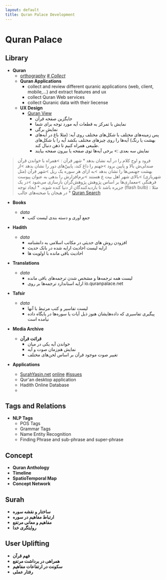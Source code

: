```yaml
---
layout: default
title: Quran Palace Development 
---
```

# Quran Palace #

## Library
* **Quran**
	* [orthography](QuranOrthographies)
	[\# *Collect*](https://github.com/QuranPalace/quranpalace.github.io/issues/1)
	* **Quran Applications**
		* collect and review different quranic applications (web, client, mobile,...) and extract features and ux
		* collect Quran Web services
		* collect Quranic data with their liecense
	* **UX Design**
		* [Quran View](QuranView)
			* جایگزین صفحه قرآن
			* نمایش با تمرکز به قطعات آیه مورد توجه برای شما
			* نمایش برگی
			* پس زمینه‌های مختلف با شکل‌های مختلف روی آیه: (مثلا باغ در آیه‌های بهشت یا رنگ) آیه‌ها را روی چیزهای مختلف بکشد آیه را با شکل‌های طبیعی همراه کنیم تا ذهن دنبال کند.
			* نمایش سه بعدی
:> برخی آیه‌ها توی صفحه یا بیرون صفحه بیایند
> فرود و اوج کلام را در آیه نشان بدهد
			* شهر قرآن
: 			>همراه با خواندن قرآن صندلی‌ش بالا و پایین برود
			>جهنم را داغ کند، پایین‌ّهای دور را نشان بدهد
			>از بهشت جهنمی‌ها را نشان بدهد
			>به ازای هر سوره یک ریل
			>شهر قرآن (مثل شهربازی)
			>بالای شهر اهل بیت ع هستند 
			>نرم‌افزارش را بدهی به عنوان پیوست فرهنگی
			>معماری‌ها بر اساس پژوهش پژوهش‌گران بازسازی می‌شود
			>در یک جزیره باشد تا بازدیدکنندگان از دنیا کنده شوند.
			* ایجاد توجه (flash bulb)
: 			مثلا در هیجان یا صحنه‌های جالب
		* [Quran Search](QuranSearch)
* **Books**
	* *data*
		* جمع آوری و دسته بندی لیست کتب
* **Hadith**
	* *data*
		* افزودن روش های حدیثی در مکاتب اسلامی به دانشنامه
		* ارایه لیست احادیث ارایه شده در بانک حدیث
		* احادیث باقی مانده با اولویت ‌ها
* **Translations**
	* *data*
		* لیست همه ترجمه‌ها و مشخص شدن ترجمه‌های باقی مانده
		* ارایه استاندارد ترجمه‌ها بر روی io.quranpalace.net
* **Tafsir**
	* *data*
		* لیست تفاسیر و کتب مرتبط با آنها
		* پیگیری تفاسیری که داده‌هایشان هنوز ذیل آیات یا سوره‌ها در پایگاه داده نیامده است
* **Media Archive**
	* **قرائت قرآن**
		* خواندن آیه یکی در میان
		* نمایش هم‌زمان صوت و آیه
		* تغییر صوت موجود قرآن بر اساس لحن‌های مختلف

* **Applications**
	* [SurahYasin.net](SurahYasinDotNet) [online](http://surahyasin.net) [\#issues](https://github.com/QuranPalace/quranpalace.github.io/issues/2)
	* Qur'an desktop application
	* Hadith Online Database
	* 
	
## Tags and Relations
* **NLP Tags**
	* POS Tags
	* Grammar Tags
	* Name Entity Recognition
	* Finding Phrase and sub-phrase and super-phrase
	
## Concept
* **Quran Anthology**
* **Timeline**
* **SpatioTemporal Map**
* **Concept Network**

## Surah
* **ساختار و نقشه سوره**
* **ارتباط مفاهیم در سوره**
* **مفاهیم و معانی مرتفع**
* **روایتگری خدا**


## User Uplifting
* **فهم قرآن**
* **همراهی در برداشت مرتفع**
* **سکونت در ارتفاعات مفاهیم**
* **رفتار عملی**